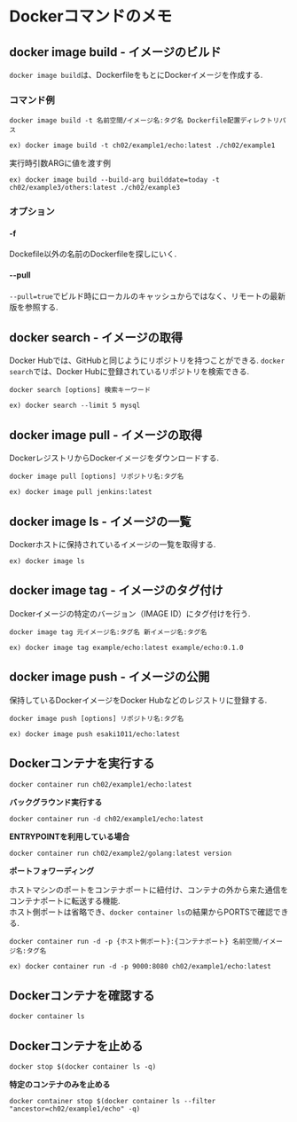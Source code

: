 # Dockerコマンドのメモ

## docker image build - イメージのビルド
`docker image build`は、DockerfileをもとにDockerイメージを作成する.

### コマンド例
```
docker image build -t 名前空間/イメージ名:タグ名 Dockerfile配置ディレクトリパス
```

```
ex) docker image build -t ch02/example1/echo:latest ./ch02/example1
```

実行時引数ARGに値を渡す例
```
ex) docker image build --build-arg builddate=today -t ch02/example3/others:latest ./ch02/example3
```

### オプション
#### -f
Dockefile以外の名前のDockerfileを探しにいく.

#### --pull
`--pull=true`でビルド時にローカルのキャッシュからではなく、リモートの最新版を参照する.

## docker search - イメージの取得
Docker Hubでは、GitHubと同じようにリポジトリを持つことができる.
`docker search`では、Docker Hubに登録されているリポジトリを検索できる.

```
docker search [options] 検索キーワード
```

```
ex) docker search --limit 5 mysql
```

## docker image pull - イメージの取得
DockerレジストリからDockerイメージをダウンロードする.

```
docker image pull [options] リポジトリ名:タグ名
```

```
ex) docker image pull jenkins:latest
```

## docker image ls - イメージの一覧
Dockerホストに保持されているイメージの一覧を取得する.

```
ex) docker image ls
```

## docker image tag - イメージのタグ付け
Dockerイメージの特定のバージョン（IMAGE ID）にタグ付けを行う.

```
docker image tag 元イメージ名:タグ名 新イメージ名:タグ名
```

```
ex) docker image tag example/echo:latest example/echo:0.1.0
```

## docker image push - イメージの公開
保持しているDockerイメージをDocker Hubなどのレジストリに登録する.

```
docker image push [options] リポジトリ名:タグ名
```

```
ex) docker image push esaki1011/echo:latest
```

## Dockerコンテナを実行する
```
docker container run ch02/example1/echo:latest
```

**バックグラウンド実行する**
```
docker container run -d ch02/example1/echo:latest
```

**ENTRYPOINTを利用している場合**
```
docker container run ch02/example2/golang:latest version
```

**ポートフォワーディング**

ホストマシンのポートをコンテナポートに紐付け、コンテナの外から来た通信をコンテナポートに転送する機能.  
ホスト側ポートは省略でき、`docker container ls`の結果からPORTSで確認できる.
```
docker container run -d -p {ホスト側ポート}:{コンテナポート} 名前空間/イメージ名:タグ名
```

```
ex) docker container run -d -p 9000:8080 ch02/example1/echo:latest
```

## Dockerコンテナを確認する
```
docker container ls
```

## Dockerコンテナを止める
```
docker stop $(docker container ls -q)
```

**特定のコンテナのみを止める**
```
docker container stop $(docker container ls --filter "ancestor=ch02/example1/echo" -q)
```
